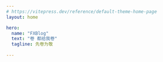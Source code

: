 ```yaml
---
# https://vitepress.dev/reference/default-theme-home-page
layout: home

hero:
  name: "FXBlog"
  text: "卷 都给我卷"
  tagline: 先卷为敬
 
---
```

